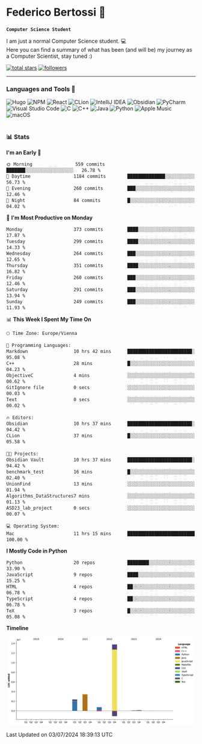 # Federico Bertossi 🚀

**`Computer Science Student`**

[//]: # (Thanks to @ForrestKnight for the inspiration.)

<!-- TODO: Insert a banner image -->

I am just a normal Computer Science student. 💻 </br>
Here you can find a summary of what has been (and will be) my journey as a Computer Scientist, stay tuned :)

   <p>
      <a href="https://github.com/mrBymax?tab=repositories&sort=stargazers">
         <img alt="total stars" title="Total stars on GitHub" src="https://custom-icon-badges.demolab.com/github/stars/mrBymax?color=55960c&style=for-the-badge&labelColor=488207&logo=star"/></a>
<a href="https://github.com/mrBymax?tab=followers">
         <img alt="followers" title="Follow me on Github" src="https://custom-icon-badges.demolab.com/github/followers/mrBymax?color=236ad3&labelColor=1155ba&style=for-the-badge&logo=person-add&label=Follow&logoColor=white"/></a>
   </p>

---

<!-- TODO: Insert a GIF -->
### Languages and Tools 🧰

<!-- TODO: Change it with shields -->
![Hugo](https://img.shields.io/badge/Hugo-black.svg?style=for-the-badge&logo=Hugo)
![NPM](https://img.shields.io/badge/NPM-%23CB3837.svg?style=for-the-badge&logo=npm&logoColor=white)
![React](https://img.shields.io/badge/react-%2320232a.svg?style=for-the-badge&logo=react&logoColor=%2361DAFB)
![CLion](https://img.shields.io/badge/CLion-black?style=for-the-badge&logo=clion&logoColor=white)
![IntelliJ IDEA](https://img.shields.io/badge/IntelliJIDEA-000000.svg?style=for-the-badge&logo=intellij-idea&logoColor=white)
![Obsidian](https://img.shields.io/badge/Obsidian-%23483699.svg?style=for-the-badge&logo=obsidian&logoColor=white)
![PyCharm](https://img.shields.io/badge/pycharm-143?style=for-the-badge&logo=pycharm&logoColor=black&color=black&labelColor=green)
![Visual Studio Code](https://img.shields.io/badge/Visual%20Studio%20Code-0078d7.svg?style=for-the-badge&logo=visual-studio-code&logoColor=white)
![C](https://img.shields.io/badge/c-%2300599C.svg?style=for-the-badge&logo=c&logoColor=white)
![C++](https://img.shields.io/badge/c++-%2300599C.svg?style=for-the-badge&logo=c%2B%2B&logoColor=white)
![Java](https://img.shields.io/badge/java-%23ED8B00.svg?style=for-the-badge&logo=openjdk&logoColor=white)
![Python](https://img.shields.io/badge/python-3670A0?style=for-the-badge&logo=python&logoColor=ffdd54)
![Apple Music](https://img.shields.io/badge/Apple_Music-9933CC?style=for-the-badge&logo=apple-music&logoColor=white)
![macOS](https://img.shields.io/badge/mac%20os-000000?style=for-the-badge&logo=macos&logoColor=F0F0F0)


#

### 📊 Stats

<!-- ![My GitHub stats](https://github-readme-stats.vercel.app/api?username=mrBymax&show_icons=true&theme=dracula) -->


<!--START_SECTION:waka-->
**I'm an Early 🐤** 

```text
🌞 Morning                559 commits         ███████░░░░░░░░░░░░░░░░░░   26.78 % 
🌆 Daytime                1184 commits        ██████████████░░░░░░░░░░░   56.73 % 
🌃 Evening                260 commits         ███░░░░░░░░░░░░░░░░░░░░░░   12.46 % 
🌙 Night                  84 commits          █░░░░░░░░░░░░░░░░░░░░░░░░   04.02 % 
```
📅 **I'm Most Productive on Monday** 

```text
Monday                   373 commits         ████░░░░░░░░░░░░░░░░░░░░░   17.87 % 
Tuesday                  299 commits         ████░░░░░░░░░░░░░░░░░░░░░   14.33 % 
Wednesday                264 commits         ███░░░░░░░░░░░░░░░░░░░░░░   12.65 % 
Thursday                 351 commits         ████░░░░░░░░░░░░░░░░░░░░░   16.82 % 
Friday                   260 commits         ███░░░░░░░░░░░░░░░░░░░░░░   12.46 % 
Saturday                 291 commits         ███░░░░░░░░░░░░░░░░░░░░░░   13.94 % 
Sunday                   249 commits         ███░░░░░░░░░░░░░░░░░░░░░░   11.93 % 
```


📊 **This Week I Spent My Time On** 

```text
🕑︎ Time Zone: Europe/Vienna

💬 Programming Languages: 
Markdown                 10 hrs 42 mins      ████████████████████████░   95.08 % 
C++                      28 mins             █░░░░░░░░░░░░░░░░░░░░░░░░   04.23 % 
ObjectiveC               4 mins              ░░░░░░░░░░░░░░░░░░░░░░░░░   00.62 % 
GitIgnore file           0 secs              ░░░░░░░░░░░░░░░░░░░░░░░░░   00.03 % 
Text                     0 secs              ░░░░░░░░░░░░░░░░░░░░░░░░░   00.02 % 

🔥 Editors: 
Obsidian                 10 hrs 37 mins      ████████████████████████░   94.42 % 
CLion                    37 mins             █░░░░░░░░░░░░░░░░░░░░░░░░   05.58 % 

🐱‍💻 Projects: 
Obsidian Vault           10 hrs 37 mins      ████████████████████████░   94.42 % 
benchmark_test           16 mins             █░░░░░░░░░░░░░░░░░░░░░░░░   02.40 % 
UnionFind                13 mins             ░░░░░░░░░░░░░░░░░░░░░░░░░   01.94 % 
Algorithms_DataStructures7 mins              ░░░░░░░░░░░░░░░░░░░░░░░░░   01.13 % 
ASD23_lab_project        0 secs              ░░░░░░░░░░░░░░░░░░░░░░░░░   00.07 % 

💻 Operating System: 
Mac                      11 hrs 15 mins      █████████████████████████   100.00 % 
```

**I Mostly Code in Python** 

```text
Python                   20 repos            ████████░░░░░░░░░░░░░░░░░   33.90 % 
JavaScript               9 repos             ████░░░░░░░░░░░░░░░░░░░░░   15.25 % 
HTML                     4 repos             ██░░░░░░░░░░░░░░░░░░░░░░░   06.78 % 
TypeScript               4 repos             ██░░░░░░░░░░░░░░░░░░░░░░░   06.78 % 
TeX                      3 repos             █░░░░░░░░░░░░░░░░░░░░░░░░   05.08 % 
```



**Timeline**

![Lines of Code chart](https://raw.githubusercontent.com/mrBymax/mrBymax/main/assets/bar_graph.png)


 Last Updated on 03/07/2024 18:39:13 UTC
<!--END_SECTION:waka-->


[linkedin]: https://linkedin.com/federico-bertossi
[website]:  https://www.federicobertossi.com

</details>

